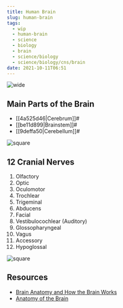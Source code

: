 ```yaml
---
title: Human Brain
slug: human-brain
tags:
  - wip
  - human-brain
  - science
  - biology
  - brain
  - science/biology
  - science/biology/cns/brain
date: 2021-10-11T06:51
---
```


![wide](https://upload.wikimedia.org/wikipedia/commons/thumb/5/50/7_Tesla_MRI_of_the_ex_vivo_human_brain_at_100_micron_resolution_%28100_micron_MRI_acquired_FA25_sagittal%29_%28downsized%2C_original_speed%29.gif/300px-7_Tesla_MRI_of_the_ex_vivo_human_brain_at_100_micron_resolution_%28100_micron_MRI_acquired_FA25_sagittal%29_%28downsized%2C_original_speed%29.gif "image from Wikipedia (cc)")

## Main Parts of the Brain

- [[4a525d46|Cerebrum]]#
- [[be11d899|Brainstem]]#
- [[9deffa50|Cerebellum]]#

![square](https://upload.wikimedia.org/wikipedia/commons/d/d1/Diagram_showing_some_of_the_main_areas_of_the_brain_CRUK_188.svg "image from Wikimedia Commons (cc)")

## 12 Cranial Nerves

1. Olfactory
2. Optic
3. Oculomotor
4. Trochlear
5. Trigeminal
6. Abducens
7. Facial
8. Vestibulocochlear (Auditory)
9. Glossopharyngeal
10. Vagus
11. Accessory
12. Hypoglossal

![square](https://upload.wikimedia.org/wikipedia/commons/thumb/0/06/Blausen_0284_CranialNerves.png/800px-Blausen_0284_CranialNerves.png "image from Wikimedia Commons (cc)")

## Resources

- [Brain Anatomy and How the Brain Works](https://www.hopkinsmedicine.org/health/conditions-and-diseases/anatomy-of-the-brain)
- [Anatomy of the Brain](https://mayfieldclinic.com/pe-anatbrain.htm)
